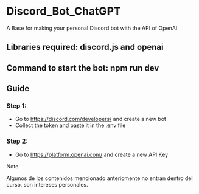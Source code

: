 # **Discord_Bot_ChatGPT**
A Base for making your personal Discord bot with the API of OpenAI.

## Libraries required: discord.js and openai
## Command to start the bot: npm run dev

## Guide

### Step 1:

- Go to https://discord.com/developers/ and create a new bot
- Collect the token and paste it in the .env file

### Step 2:

- Go to https://platform.openai.com/ and create a new API Key
> [!NOTE]
> Algunos de los contenidos mencionado anteriomente no entran dentro del curso, son intereses personales.
